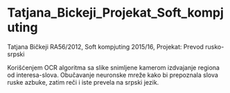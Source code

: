 # Tatjana_Bickeji_Projekat_Soft_kompjuting
Tatjana Bičkeji RA56/2012, Soft kompjuting 2015/16, Projekat: Prevod rusko-srpski

Korišćenjem OCR algoritma sa slike snimljene kamerom izdvajanje regiona od interesa-slova.
Obučavanje neuronske mreže kako bi prepoznala slova ruske azbuke, zatim reči i iste prevela na srpski jezik.
